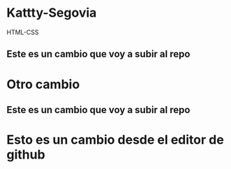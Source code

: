 # Kattty-Segovia
HTML-CSS


## Este es un cambio que voy a subir al repo 
# Otro cambio
## Este es un cambio que voy a subir al repo


# Esto es un cambio desde el editor de github
